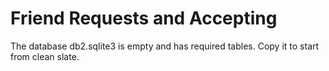 # Friend Requests and Accepting

The database db2.sqlite3 is empty and has required tables. Copy it to start from clean slate.

